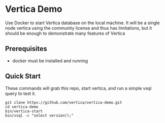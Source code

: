 # Vertica Demo
Use Docker to start Vertica database on the local machine.  It will be a
single node vertica using the community license and thus has limitations, but
it should be enough to demonstrate many features of Vertica

## Prerequisites
* docker must be installed and running

## Quick Start
These commands will grab this repo, start vertica, and run a simple vsql query to test it.
```
git clone https://github.com/vertica/vertica-demo.git
cd vertica-demo
bin/vertica-start
bin/vsql -c "select version();"
```
